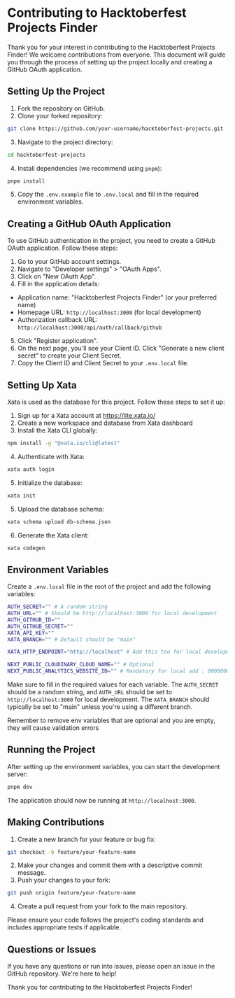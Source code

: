 # Contributing to Hacktoberfest Projects Finder

Thank you for your interest in contributing to the Hacktoberfest Projects Finder! We welcome contributions from everyone. This document will guide you through the process of setting up the project locally and creating a GitHub OAuth application.

## Setting Up the Project

1. Fork the repository on GitHub.
2. Clone your forked repository:

```sh
git clone https://github.com/your-username/hacktoberfest-projects.git
```

3. Navigate to the project directory:

```sh
cd hacktoberfest-projects
```

4. Install dependencies (we recommend using `pnpm`):

```sh
pnpm install
```

5. Copy the `.env.example` file to `.env.local` and fill in the required environment variables.

## Creating a GitHub OAuth Application

To use GitHub authentication in the project, you need to create a GitHub OAuth application. Follow these steps:

1. Go to your GitHub account settings.
2. Navigate to "Developer settings" > "OAuth Apps".
3. Click on "New OAuth App".
4. Fill in the application details:

- Application name: "Hacktoberfest Projects Finder" (or your preferred name)
- Homepage URL: `http://localhost:3000` (for local development)
- Authorization callback URL: `http://localhost:3000/api/auth/callback/github`

5. Click "Register application".
6. On the next page, you'll see your Client ID. Click "Generate a new client secret" to create your Client Secret.
7. Copy the Client ID and Client Secret to your `.env.local` file.

## Setting Up Xata

Xata is used as the database for this project. Follow these steps to set it up:

1. Sign up for a Xata account at https://lite.xata.io/
2. Create a new workspace and database from Xata dashboard
3. Install the Xata CLI globally:

```sh
npm install -g "@xata.io/cli@latest"
```

4. Authenticate with Xata:

```sh
xata auth login
```

5. Initialize the database:

```sh
xata init
```

5. Upload the database schema:

```sh
xata schema upload db-schema.json
```

6. Generate the Xata client:

```sh
xata codegen
```

## Environment Variables

Create a `.env.local` file in the root of the project and add the following variables:

```sh
AUTH_SECRET="" # A random string
AUTH_URL="" # Should be http://localhost:3000 for local development
AUTH_GITHUB_ID=""
AUTH_GITHUB_SECRET=""
XATA_API_KEY=""
XATA_BRANCH="" # Default should be "main"

XATA_HTTP_ENDPOINT="http://localhost" # Add this too for local development otherwise xata gives error while pnpm run dev

NEXT_PUBLIC_CLOUDINARY_CLOUD_NAME="" # Optional
NEXT_PUBLIC_ANALYTICS_WEBSITE_ID="" # Mandatory for local add : 00000000-0000-0000-0000-000000000000
```

Make sure to fill in the required values for each variable. The `AUTH_SECRET` should be a random string, and `AUTH_URL` should be set to `http://localhost:3000` for local development. The `XATA_BRANCH` should typically be set to "main" unless you're using a different branch.

Remember to remove env variables that are optional and you are empty, they will cause validation errors

## Running the Project

After setting up the environment variables, you can start the development server:

```sh
pnpm dev
```

The application should now be running at `http://localhost:3000`.

## Making Contributions

1. Create a new branch for your feature or bug fix:

```sh
git checkout -b feature/your-feature-name
```

2. Make your changes and commit them with a descriptive commit message.
3. Push your changes to your fork:

```sh
git push origin feature/your-feature-name
```

4. Create a pull request from your fork to the main repository.

Please ensure your code follows the project's coding standards and includes appropriate tests if applicable.

## Questions or Issues

If you have any questions or run into issues, please open an issue in the GitHub repository. We're here to help!

Thank you for contributing to the Hacktoberfest Projects Finder!
